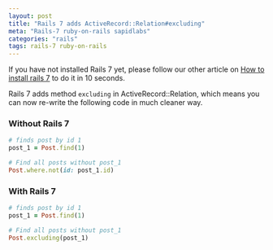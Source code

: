 ```yaml
---
layout: post
title: "Rails 7 adds ActiveRecord::Relation#excluding"
meta: "Rails-7 ruby-on-rails sapidlabs"
categories: "rails"
tags: rails-7 ruby-on-rails
---
```


If you have not installed Rails 7 yet, please follow our other article on [How to install rails 7](https://sapidlabs.com/rails/2021/06/12/how-to-install-rails-7.html) to do it in 10 seconds.

Rails 7 adds method `excluding` in ActiveRecord::Relation, which means you can now re-write the following code in
much cleaner way.

### Without Rails 7
```ruby
# finds post by id 1
post_1 = Post.find(1) 

# Find all posts without post_1
Post.where.not(id: post_1.id)
```

### With Rails 7
```ruby
# finds post by id 1
post_1 = Post.find(1) 

# Find all posts without post_1
Post.excluding(post_1)
```
<br/>


